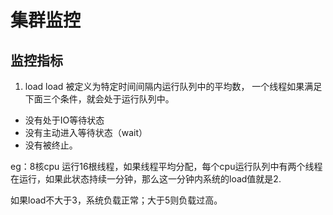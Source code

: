 
# 集群监控


## 监控指标

1. load
load 被定义为特定时间间隔内运行队列中的平均数， 一个线程如果满足下面三个条件，就会处于运行队列中。
 * 没有处于IO等待状态
 * 没有主动进入等待状态（wait）
 * 没有被终止。

 eg：8核cpu 运行16根线程，如果线程平均分配，每个cpu运行队列中有两个线程在运行，如果此状态持续一分钟，那么这一分钟内系统的load值就是2.
 
 如果load不大于3，系统负载正常；大于5则负载过高。
 
 
 









